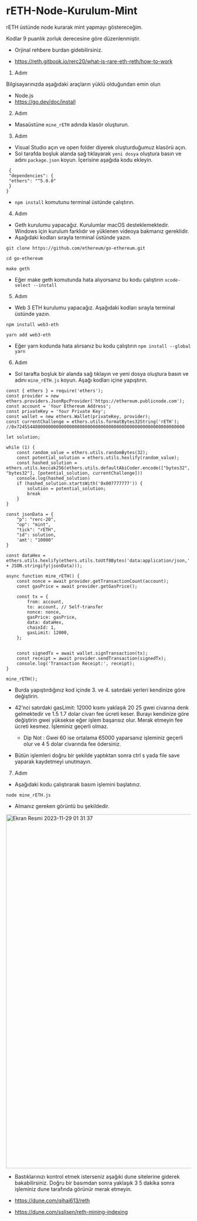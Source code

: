 # rETH-Node-Kurulum-Mint

rETH üstünde node kurarak mint yapmayı göstereceğim.

Kodlar 9 puanlık zorluk derecesine göre düzenlenmiştir.



- Orjinal rehbere burdan gidebilirsiniz. 

 - https://reth.gitbook.io/rerc20/what-is-rare-eth-reth/how-to-work

1. Adım

   
Bilgisayarınızda aşağıdaki araçların yüklü olduğundan emin olun

 - Node.js
 - https://go.dev/doc/install


2. Adım 

 - Masaüstüne `mine_rETH` adında klasör oluşturun.

3. Adım

 - Visual Studio açın ve open folder diyerek oluşturduğumuz klasörü açın.
 - Sol tarafda boşluk alanda sağ tıklayarak `yeni dosya` oluştura basın ve adını `package.json` koyun. İçerisine aşağıda kodu ekleyin.

```
 {
 "dependencies": {
 "ethers": "^5.0.0"
 }
}
```

 - `npm install` komutunu terminal üstünde çalıştırın.

4. Adım

 - Geth kurulumu yapacağız. Kurulumlar macOS desteklemektedir. Windows için kurulum farklıdır ve yüklenen videoya bakmanız gereklidir.
 - Aşağıdaki kodları sırayla terminal üstünde yazın.

```
git clone https://github.com/ethereum/go-ethereum.git
```
```
cd go-ethereum
```
```
make geth
```
 - Eğer make geth komutunda hata alıyorsanız bu kodu çalıştırın `xcode-select --install`

5. Adım

 - Web 3 ETH kurulumu yapacağız. Aşağıdaki kodları sırayla terminal üstünde yazın.
```
npm install web3-eth
```
```
yarn add web3-eth
```
 - Eğer yarn kodunda hata alırsanız bu kodu çalıştırın `npm install --global yarn`

6. Adım

 - Sol tarafta boşluk bir alanda sağ tıklayın ve yeni dosya oluştura basın ve adını `mine_rETH.js` koyun. Aşağı kodları içine yapıştırın.

```
const { ethers } = require('ethers');
const provider = new ethers.providers.JsonRpcProvider('https://ethereum.publicnode.com');
const account = 'Your Ethereum Address';
const privateKey = 'Your Private Key';
const wallet = new ethers.Wallet(privateKey, provider);
const currentChallenge = ethers.utils.formatBytes32String('rETH'); //0x7245544800000000000000000000000000000000000000000000000000000000

let solution;

while (1) {
    const random_value = ethers.utils.randomBytes(32);
    const potential_solution = ethers.utils.hexlify(random_value);
    const hashed_solution = ethers.utils.keccak256(ethers.utils.defaultAbiCoder.encode(["bytes32", "bytes32"], [potential_solution, currentChallenge]))
    console.log(hashed_solution)
    if (hashed_solution.startsWith('0x007777777')) {
        solution = potential_solution;
        break
    }
}

const jsonData = {
    "p": "rerc-20",
    "op": "mint",
    "tick": "rETH",
    "id": solution,
    'amt': "10000"
}

const dataHex = ethers.utils.hexlify(ethers.utils.toUtf8Bytes('data:application/json,' + JSON.stringify(jsonData)));

async function mine_rETH() {
    const nonce = await provider.getTransactionCount(account);
    const gasPrice = await provider.getGasPrice();

    const tx = {
        from: account,
        to: account, // Self-transfer
        nonce: nonce,
        gasPrice: gasPrice,
        data: dataHex,
        chainId: 1,
        gasLimit: 12000,
    }; 


    const signedTx = await wallet.signTransaction(tx);
    const receipt = await provider.sendTransaction(signedTx);
    console.log('Transaction Receipt:', receipt);
}

mine_rETH();
```
 - Burda yapıştırdığınız kod içinde 3. ve 4. satırdaki yerleri kendinize göre değiştirin.
 - 42'nci satırdaki gasLimit: 12000 kısmı yaklaşık 20 25 gwei civarına denk gelmektedir ve 1.5 1.7 dolar civarı fee ücreti keser. Burayı kendinize göre değiştirin gwei yüksekse
   eğer işlem başarısız olur. Merak etmeyin fee ücreti kesmez. İşleminiz geçerli olmaz.

   - Dip Not : Gwei 60 ise ortalama 65000 yaparsanız işleminiz geçerli olur ve 4 5 dolar civarında fee ödersiniz.
  

 - Bütün işlemleri doğru bir şekilde yaptıktan sonra ctrl s yada file save yaparak kaydetmeyi unutmayın.


7. Adım

 - Aşağıdaki kodu çalıştırarak basım işlemini başlatınız.
```
node mine_rETH.js
```

 - Almanız gereken görüntü bu şekildedir.


<img width="963" alt="Ekran Resmi 2023-11-29 01 31 37" src="https://github.com/eCoxvague/rETH-Node-Kurulum-Mint/assets/100167495/8b75392b-4f80-4817-a046-e85dc85d99a1">



 - Bastıklarınızı kontrol etmek isterseniz aşağıki dune sitelerine giderek bakabilirsiniz. Doğru bir basımdan sonra yaklaşık 3 5 dakika sonra işleminiz dune tarafında görünür merak etmeyin.


  - https://dune.com/qihai613/reth
  - https://dune.com/sslisen/reth-mining-indexing

















   
